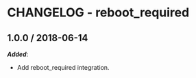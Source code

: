 # CHANGELOG - reboot_required

## 1.0.0 / 2018-06-14

***Added***:

* Add reboot_required integration.

